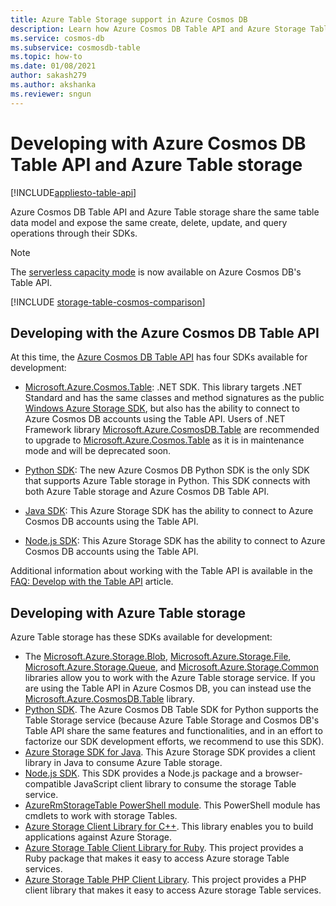 ```yaml
---
title: Azure Table Storage support in Azure Cosmos DB
description: Learn how Azure Cosmos DB Table API and Azure Storage Tables work together by sharing the same table data model an operations
ms.service: cosmos-db
ms.subservice: cosmosdb-table
ms.topic: how-to
ms.date: 01/08/2021
author: sakash279
ms.author: akshanka
ms.reviewer: sngun
---
```


# Developing with Azure Cosmos DB Table API and Azure Table storage
[!INCLUDE[appliesto-table-api](includes/appliesto-table-api.md)]

Azure Cosmos DB Table API and Azure Table storage share the same table data model and expose the same create, delete, update, and query operations through their SDKs.

> [!NOTE]
> The [serverless capacity mode](serverless.md) is now available on Azure Cosmos DB's Table API.

[!INCLUDE [storage-table-cosmos-comparison](../../includes/storage-table-cosmos-comparison.md)]

## Developing with the Azure Cosmos DB Table API

At this time, the [Azure Cosmos DB Table API](table-introduction.md) has four SDKs available for development: 

* [Microsoft.Azure.Cosmos.Table](https://www.nuget.org/packages/Microsoft.Azure.Cosmos.Table): .NET SDK. This library targets .NET Standard and has the same classes and method signatures as the public [Windows Azure Storage SDK](https://www.nuget.org/packages/WindowsAzure.Storage), but also has the ability to connect to Azure Cosmos DB accounts using the Table API. Users of .NET Framework library [Microsoft.Azure.CosmosDB.Table](https://www.nuget.org/packages/Microsoft.Azure.CosmosDB.Table/) are recommended to upgrade to [Microsoft.Azure.Cosmos.Table](https://www.nuget.org/packages/Microsoft.Azure.Cosmos.Table) as it is in maintenance mode and will be deprecated soon.

* [Python SDK](table-sdk-python.md): The new Azure Cosmos DB Python SDK is the only SDK that supports Azure Table storage in Python. This SDK connects with both Azure Table storage and Azure Cosmos DB Table API.

* [Java SDK](table-sdk-java.md): This Azure Storage SDK has the ability to connect to Azure Cosmos DB accounts using the Table API.

* [Node.js SDK](table-sdk-nodejs.md): This Azure Storage SDK has the ability to connect to Azure Cosmos DB accounts using the Table API.


Additional information about working with the Table API is available in the [FAQ: Develop with the Table API](table-api-faq.yml) article.

## Developing with Azure Table storage

Azure Table storage has these SDKs available for development:

- The [Microsoft.Azure.Storage.Blob](https://www.nuget.org/packages/Microsoft.Azure.Storage.Blob/), [Microsoft.Azure.Storage.File](https://www.nuget.org/packages/Microsoft.Azure.Storage.File/), [Microsoft.Azure.Storage.Queue](https://www.nuget.org/packages/Microsoft.Azure.Storage.Queue/), and [Microsoft.Azure.Storage.Common](https://www.nuget.org/packages/Microsoft.Azure.Storage.Common/) libraries allow you to work with the Azure Table storage service. If you are using the Table API in Azure Cosmos DB, you can instead use the [Microsoft.Azure.CosmosDB.Table](https://www.nuget.org/packages/Microsoft.Azure.CosmosDB.Table/) library.
- [Python SDK](https://github.com/Azure/azure-cosmos-table-python). The Azure Cosmos DB Table SDK for Python supports the Table Storage service (because Azure Table Storage and Cosmos DB's Table API share the same features and functionalities, and in an effort to factorize our SDK development efforts, we recommend to use this SDK).
- [Azure Storage SDK for Java](https://github.com/azure/azure-storage-java). This Azure Storage SDK provides a client library in Java to consume Azure Table storage.
- [Node.js SDK](https://github.com/Azure/azure-storage-node). This SDK provides a Node.js package and a browser-compatible JavaScript client library to consume the storage Table service.
- [AzureRmStorageTable PowerShell module](https://www.powershellgallery.com/packages/AzureRmStorageTable). This PowerShell module has cmdlets to work with storage Tables.
- [Azure Storage Client Library for C++](https://github.com/Azure/azure-storage-cpp/). This library enables you to build applications against Azure Storage.
- [Azure Storage Table Client Library for Ruby](https://github.com/azure/azure-storage-ruby/tree/master/table). This project provides a Ruby package that makes it easy to access Azure storage Table services.
- [Azure Storage Table PHP Client Library](https://github.com/Azure/azure-storage-php/tree/master/azure-storage-table). This project provides a PHP client library that makes it easy to access Azure storage Table services.


   





